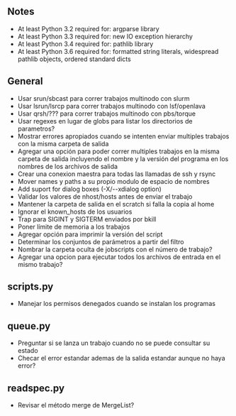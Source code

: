 Notes
-----

- At least Python 3.2 required for: argparse library
- At least Python 3.3 required for: new IO exception hierarchy
- At least Python 3.4 required for: pathlib library
- At least Python 3.6 required for: formatted string literals, widespread pathlib objects, ordered standard dicts

General
-------

- Usar srun/sbcast para correr trabajos multinodo con slurm
- Usar lsrun/lsrcp para correr trabajos multinodo con lsf/openlava
- Usar qrsh/??? para correr trabajos multinodo con pbs/torque
- Usar regexes en lugar de globs para listar los directorios de parametros?
- Mostrar errores apropiados cuando se intenten enviar multiples trabajos con la misma carpeta de salida
- Agregar una opción para poder correr multiples trabajos en la misma carpeta de salida incluyendo el nombre y la versión del programa en los nombres de los archivos de salida
- Crear una conexion maestra para todas las llamadas de ssh y rsync
- Mover names y paths a su propio modulo de espacio de nombres
- Add suport for dialog boxes (-X/--xdialog option)
- Validar los valores de nhost/hosts antes de enviar el trabajo
- Mantener la carpeta de salida en el scratch si falla la copia al home
- Ignorar el known_hosts de los usuarios
- Trap para SIGINT y SIGTERM enviados por bkill
- Poner límite de memoria a los trabajos
- Agregar opción para imprimir la versión del script
- Determinar los conjuntos de parámetros a partir del filtro
- Nombrar la carpeta oculta de jobscripts con el número de trabajo?
- Agregar una opcion para ejecutar todos los archivos de entrada en el mismo trabajo?

scripts.py
----------

- Manejar los permisos denegados cuando se instalan los programas

queue.py
----------

- Preguntar si se lanza un trabajo cuando no se puede consultar su estado
- Checar el error estandar ademas de la salida estandar aunque no haya error?

readspec.py
-----------

- Revisar el método merge de MergeList?
